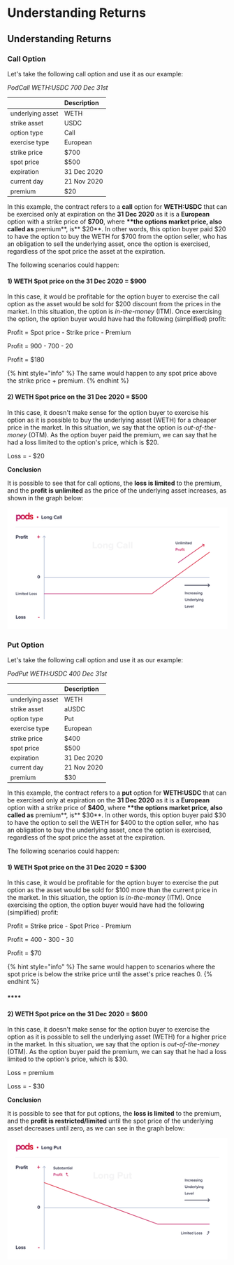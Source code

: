# Understanding Returns

## Understanding Returns

### Call Option

Let's take the following call option and use it as our example:

_PodCall WETH:USDC 700 Dec 31st_

|  | Description |
| :--- | :--- |
| underlying asset | WETH |
| strike asset | USDC |
| option type | Call |
| exercise type | European |
| strike price | $700 |
| spot price | $500 |
| expiration | 31 Dec 2020 |
| current day | 21 Nov 2020 |
| premium | $20 |

In this example, the contract refers to a **call** option for **WETH:USDC** that can be exercised only at expiration on the **31 Dec 2020** as it is a **European** option with a strike price of **$700**, where **\*\*the options market price, also called as** premium**, is** $20\*\*. In other words, this option buyer paid $20 to have the option to buy the WETH for $700 from the option seller, who has an obligation to sell the underlying asset, once the option is exercised, regardless of the spot price the asset at the expiration.

The following scenarios could happen:

#### **1\) WETH Spot price on the 31 Dec 2020 = $900**

In this case, it would be profitable for the option buyer to exercise the call option as the asset would be sold for $200 discount from the prices in the market. In this situation, the option is _in-the-money_ \(ITM\). Once exercising the option, the option buyer would have had the following \(simplified\) profit:

Profit = Spot price - Strike price - Premium

Profit = 900 - 700 - 20

Profit = $180

{% hint style="info" %}
The same would happen to any spot price above the strike price + premium.
{% endhint %}

#### **2\) WETH Spot price on the 31 Dec 2020 = $500**

In this case, it doesn't make sense for the option buyer to exercise his option as it is possible to buy the underlying asset \(WETH\) for a cheaper price in the market. In this situation, we say that the option is _out-of-the-money_ \(OTM\). As the option buyer paid the premium, we can say that he had a loss limited to the option's price, which is $20.

Loss = - $20

**Conclusion**

It is possible to see that for call options, the **loss is limited** to the premium, and the **profit is unlimited** as the price of the underlying asset increases, as shown in the graph below:

![](../.gitbook/assets/long-call.png)

### Put Option

Let's take the following call option and use it as our example:

_PodPut WETH:USDC 400 Dec 31st_

|  | Description |
| :--- | :--- |
| underlying asset | WETH |
| strike asset | aUSDC |
| option type | Put |
| exercise type | European |
| strike price | $400 |
| spot price | $500 |
| expiration | 31 Dec 2020 |
| current day | 21 Nov 2020 |
| premium | $30 |

In this example, the contract refers to a **put** option for **WETH:USDC** that can be exercised only at expiration on the **31 Dec 2020** as it is a **European** option with a strike price of **$400**, where **\*\*the options market price, also called as** premium**, is** $30\*\*. In other words, this option buyer paid $30 to have the option to sell the WETH for $400 to the option seller, who has an obligation to buy the underlying asset, once the option is exercised, regardless of the spot price the asset at the expiration.

The following scenarios could happen:

#### **1\) WETH Spot price on the 31 Dec 2020 = $300**

In this case, it would be profitable for the option buyer to exercise the put option as the asset would be sold for $100 more than the current price in the market. In this situation, the option is _in-the-money_ \(ITM\). Once exercising the option, the option buyer would have had the following \(simplified\) profit:

Profit = Strike price - Spot Price - Premium

Profit = 400 - 300 - 30

Profit = $70

{% hint style="info" %}
The same would happen to scenarios where the spot price is below the strike price until the asset's price reaches 0.
{% endhint %}

#### \*\*\*\*

#### **2\) WETH Spot price on the 31 Dec 2020 = $600**

In this case, it doesn't make sense for the option buyer to exercise the option as it is possible to sell the underlying asset \(WETH\) for a higher price in the market. In this situation, we say that the option is _out-of-the-money_ \(OTM\). As the option buyer paid the premium, we can say that he had a loss limited to the option's price, which is $30.

Loss = premium

Loss = - $30

**Conclusion**

It is possible to see that for put options, the **loss is limited** to the premium, and the **profit is restricted/limited** until the spot price of the underlying asset decreases until zero, as we can see in the graph below:

![](../.gitbook/assets/long-put.png)

